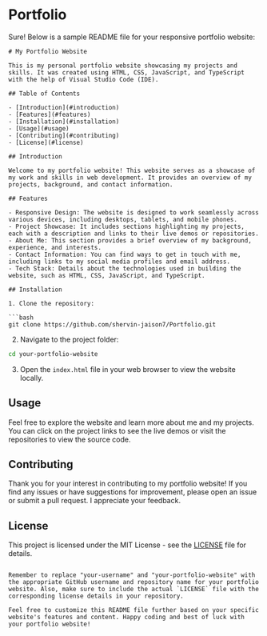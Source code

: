 # Portfolio
Sure! Below is a sample README file for your responsive portfolio website:

```
# My Portfolio Website

This is my personal portfolio website showcasing my projects and skills. It was created using HTML, CSS, JavaScript, and TypeScript with the help of Visual Studio Code (IDE).

## Table of Contents

- [Introduction](#introduction)
- [Features](#features)
- [Installation](#installation)
- [Usage](#usage)
- [Contributing](#contributing)
- [License](#license)

## Introduction

Welcome to my portfolio website! This website serves as a showcase of my work and skills in web development. It provides an overview of my projects, background, and contact information.

## Features

- Responsive Design: The website is designed to work seamlessly across various devices, including desktops, tablets, and mobile phones.
- Project Showcase: It includes sections highlighting my projects, each with a description and links to their live demos or repositories.
- About Me: This section provides a brief overview of my background, experience, and interests.
- Contact Information: You can find ways to get in touch with me, including links to my social media profiles and email address.
- Tech Stack: Details about the technologies used in building the website, such as HTML, CSS, JavaScript, and TypeScript.

## Installation

1. Clone the repository:

```bash
git clone https://github.com/shervin-jaison7/Portfolio.git
```

2. Navigate to the project folder:

```bash
cd your-portfolio-website
```

3. Open the `index.html` file in your web browser to view the website locally.

## Usage

Feel free to explore the website and learn more about me and my projects. You can click on the project links to see the live demos or visit the repositories to view the source code.

## Contributing

Thank you for your interest in contributing to my portfolio website! If you find any issues or have suggestions for improvement, please open an issue or submit a pull request. I appreciate your feedback.

## License

This project is licensed under the MIT License - see the [LICENSE](LICENSE) file for details.

```

Remember to replace "your-username" and "your-portfolio-website" with the appropriate GitHub username and repository name for your portfolio website. Also, make sure to include the actual `LICENSE` file with the corresponding license details in your repository.

Feel free to customize this README file further based on your specific website's features and content. Happy coding and best of luck with your portfolio website!
